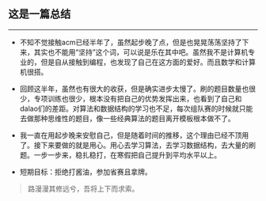 ## 这是一篇总结
----
- 不知不觉接触acm已经半年了，虽然起步晚了点，但是也晃晃荡荡坚持了下来，其实也不能用“坚持”这个词，可以说是乐在其中吧。虽然我不是计算机专业的，但是自从接触到编程，也发现了自己在这方面的爱好。而且数学和计算机很搭。

- 回顾这半年，虽然也有很大的收获，但是确实进步太慢了。刷的题目数量也很少，专项训练也很少，根本没有把自己的优势发挥出来，也看到了自己和dalao们的差距。对算法和数据结构的学习也不足，每次组队赛的时候就只能去做那种思维性的题目，像一些经典算法的题目离开模板根本做不了。

- 我一直在用起步晚来安慰自己，但是随着时间的推移，这个理由已经不顶用了。接下来要做的就是用心。用心去学习算法，去学习数据结构，去大量的刷题。一步一步来，稳扎稳打，在寒假把自己提升到平均水平以上。

- 短期目标：拒绝打酱油，参加省赛且拿牌。


>路漫漫其修远兮，吾将上下而求索。
